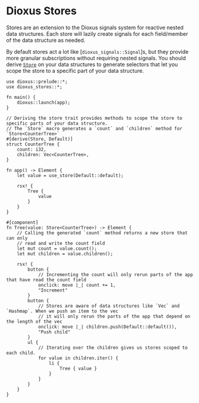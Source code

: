 # Dioxus Stores

Stores are an extension to the Dioxus signals system for reactive nested data structures. Each store will lazily create signals for each field/member of the data structure as needed.

By default stores act a lot like [`dioxus_signals::Signal`]s, but they provide more granular
subscriptions without requiring nested signals. You should derive [`Store`](dioxus_stores_macro::Store) on your data
structures to generate selectors that let you scope the store to a specific part of your data structure.

```rust, no_run
use dioxus::prelude::*;
use dioxus_stores::*;

fn main() {
    dioxus::launch(app);
}

// Deriving the store trait provides methods to scope the store to specific parts of your data structure.
// The `Store` macro generates a `count` and `children` method for `Store<CounterTree>`
#[derive(Store, Default)]
struct CounterTree {
    count: i32,
    children: Vec<CounterTree>,
}

fn app() -> Element {
    let value = use_store(Default::default);

    rsx! {
        Tree {
            value
        }
    }
}

#[component]
fn Tree(value: Store<CounterTree>) -> Element {
    // Calling the generated `count` method returns a new store that can only
    // read and write the count field
    let mut count = value.count();
    let mut children = value.children();

    rsx! {
        button {
            // Incrementing the count will only rerun parts of the app that have read the count field
            onclick: move |_| count += 1,
            "Increment"
        }
        button {
            // Stores are aware of data structures like `Vec` and `Hashmap`. When we push an item to the vec
            // it will only rerun the parts of the app that depend on the length of the vec
            onclick: move |_| children.push(Default::default()),
            "Push child"
        }
        ul {
            // Iterating over the children gives us stores scoped to each child.
            for value in children.iter() {
                li {
                    Tree { value }
                }
            }
        }
    }
}
```
